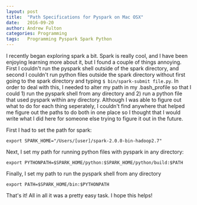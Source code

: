 ```yaml
---
layout: post
title:  "Path Specifications for Pyspark on Mac OSX"
date:   2016-09-20
author: Andrew Fulton
categories: Programming
tags:	Programming Pyspark Spark Python
---
```


I recently began exploring spark a bit. Spark is really cool, and I have been enjoying learning more about it, but I found a couple of things annoying. First I couldn't run the pyspark shell outside of the spark directory, and second I couldn't run python files outside the spark directory without first going to the spark directory and typing `$ bin/spark-submit file.py`. In order to deal with this, I needed to alter my path in my .bash_profile so that I could 1) run the pyspark shell from any directory and 2) run a python file that used pyspark within any directory. Although I was able to figure out what to do for each thing seperately, I couldn't find anywhere that helped me figure out the paths to do both in one place so I thought that I would write what I did here for someone else trying to figure it out in the future.

First I had to set the path for spark:
```
export SPARK_HOME="/Users/[user]/spark-2.0.0-bin-hadoop2.7"
```

Next, I set my path for running python files with pyspark in any directory:
```
export PYTHONPATH=$SPARK_HOME/python:$SPARK_HOME/python/build:$PATH
```

Finally, I set my path to run the pyspark shell from any directory
```
export PATH=$SPARK_HOME/bin:$PYTHONPATH
```

That's it! All in all it was a pretty easy task. I hope this helps!
